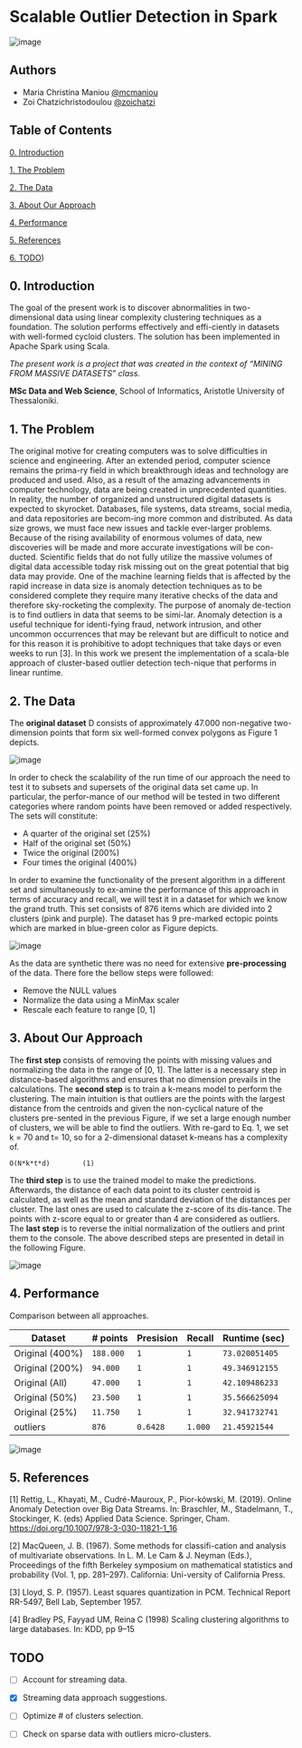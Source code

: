 # Scalable Outlier Detection in Spark

![image](https://user-images.githubusercontent.com/94535853/173430719-f8c3b4bc-b093-473a-b3ba-43b61f448eb3.png)

## Authors

- Maria Christina Maniou [@mcmaniou](https://github.com/mcmaniou)
- Zoi Chatzichristodoulou [@zoichatzi](https://github.com/zoichatzi)

## Table of Contents

[0. Introduction](https://github.com/zoichatzi/linearScalableOutlierDetect#0-introduction)

[1. The Problem](https://github.com/zoichatzi/linearScalableOutlierDetect#1-the-problem)

[2. The Data](https://github.com/zoichatzi/linearScalableOutlierDetect#2-the-data)

[3. About Our Approach](https://github.com/zoichatzi/linearScalableOutlierDetect#3-about-our-approach)

[4. Performance](https://github.com/zoichatzi/linearScalableOutlierDetect#4-performance)

[5. References](https://github.com/zoichatzi/linearScalableOutlierDetect#5-references)

[6. TODO](https://github.com/zoichatzi/linearScalableOutlierDetect/blob/main/README.md#todo))


## 0. Introduction

The goal of the present work is to discover abnormalities in two-dimensional data using linear complexity clustering techniques as a foundation. The solution performs effectively and effi-ciently in datasets with well-formed cycloid clusters. The solution has been implemented in Apache Spark using Scala.

*The present work is a project that was created in the context of “MINING FROM MASSIVE DATASETS” class.*

**MSc Data and Web Science**, School of Informatics, Aristotle University of Thessaloniki.



## 1. The Problem

The original motive for creating computers was to solve difficulties in science and engineering. After an extended period, computer science remains the prima-ry field in which breakthrough ideas and technology are produced and used. Also, as a result of the amazing advancements in computer technology, data are being created in unprecedented quantities. In reality, the number of organized and unstructured digital datasets is expected to skyrocket. Databases, file systems, data streams, social media, and data repositories are becom-ing more common and distributed.
As data size grows, we must face new issues and tackle ever-larger problems. Because of the rising availability of enormous volumes of data, new discoveries will be made and more accurate investigations will be con-ducted. Scientific fields that do not fully utilize the massive volumes of digital data accessible today risk missing out on the great potential that big data may provide. 
One of the machine learning fields that is affected by the rapid increase in data size is anomaly detection techniques as to be considered complete they require many iterative checks of the data and therefore sky-rocketing the complexity. The purpose of anomaly de-tection is to find outliers in data that seems to be simi-lar. Anomaly detection is a useful technique for identi-fying fraud, network intrusion, and other uncommon occurrences that may be relevant but are difficult to notice and for this reason it is prohibitive to adopt techniques that take days or even weeks to run [3]. 
In this work we present the implementation of a scala-ble approach of cluster-based outlier detection tech-nique that performs in linear runtime.

## 2. The Data

The **original dataset** D consists of approximately 47.000 non-negative two-dimension points that form six well-formed convex polygons as Figure 1 depicts.

![image](https://user-images.githubusercontent.com/94535853/173532966-edc95b0c-1e1f-426b-b456-d13f89a66362.png)

In order to check the scalability of the run time of our approach the need to test it to subsets and supersets of the original data set came up. In particular, the perfor-mance of our method will be tested in two different categories where random points have been removed or added respectively. The sets will constitute:
-	A quarter of the original set (25%)
-	Half of the original set (50%)
-	Twice the original (200%)
-	Four times the original (400%)

In order to examine the functionality of the present algorithm in a different set and simultaneously to ex-amine the performance of this approach in terms of accuracy and recall, we will test it in a dataset for which we know the grand truth. This set consists of 876 items which are divided into 2 clusters (pink and purple). The dataset has 9 pre-marked ectopic points which are marked in blue-green color as Figure depicts.

![image](https://user-images.githubusercontent.com/94535853/173533234-0a520aa9-5ede-4c68-b833-4f77a25e94d9.png)

As the data are synthetic there was no need for extensive **pre-processing** of the data. There fore the bellow steps were followed:
-	Remove the NULL values
-	Normalize the data using a MinMax scaler
-	Rescale each feature to range [0, 1]


## 3. About Our Approach

The **first step** consists of removing the points with missing values and normalizing the data in the range of [0, 1]. The latter is a necessary step in distance-based algorithms and ensures that no dimension prevails in the calculations.
The **second step** is to train a k-means model to perform the clustering. The main intuition is that outliers are the points with the largest distance from the centroids and given the non-cyclical nature of the clusters pre-sented in the previous Figure, if we set a large enough number of clusters, we will be able to find the outliers. With re-gard to Eq. 1, we set k = 70 and t= 10, so for a 2-dimensional dataset k-means has a complexity of.

`O(N*k*t*d)        (1)`

The **third step** is to use the trained model to make the predictions. Afterwards, the distance of each data point to its cluster centroid is calculated, as well as the mean and standard deviation of the distances per cluster. The last ones are used to calculate the z-score of its dis-tance. The points with z-score equal to or greater than 4 are considered as outliers. The **last step** is to reverse the initial normalization of the outliers and print them to the console. The above described steps are presented in detail in the following Figure.

![image](https://user-images.githubusercontent.com/94535853/173533701-b103f1c6-41b4-46ab-a429-381b9c9d0050.png)


## 4. Performance

Comparison between all approaches.

| Dataset	                | # points | Presision     | Recall        | Runtime (sec) |
| ----------------------- | -------- |---------------|---------------|-------------- |
| Original (400%)         | `188.000`| `1`           | `1`           |`73.020051405` |
| Original (200%)         | `94.000` | `1`           | `1`           |`49.346912155` |
| Original (All)          | `47.000` | `1`           | `1`           |`42.109486233` |
| Original (50%)          | `23.500` | `1`           | `1`           |`35.566625094` |
| Original (25%)          | `11.750` | `1`           | `1`           |`32.941732741` |
| outliers                | `876`    | `0.6428`      | `1.000`       |`21.45921544`  |


![image](https://user-images.githubusercontent.com/94535853/173534364-7bbf3bec-b7ab-41d9-bd6e-b355731bbb09.png)


## 5. References

[1] Rettig, L., Khayati, M., Cudré-Mauroux, P., Pior-kówski, M. (2019). Online Anomaly Detection over Big Data Streams. In: Braschler, M., Stadelmann, T., Stockinger, K. (eds) Applied Data Science. Springer, Cham. https://doi.org/10.1007/978-3-030-11821-1_16

[2] MacQueen, J. B. (1967). Some methods for classifi-cation and analysis of multivariate observations. In L. M. Le Cam & J. Neyman (Eds.), Proceedings of the fifth Berkeley symposium on mathematical statistics and probability (Vol. 1, pp. 281–297). California: Uni-versity of California Press.

[3] Lloyd, S. P. (1957). Least squares quantization in PCM. Technical Report RR-5497, Bell Lab, September 1957.

[4] Bradley PS, Fayyad UM, Reina C (1998) Scaling clustering algorithms to large databases. In: KDD, pp 9–15

## TODO
- [ ] Account for streaming data.
- [x] Streaming data approach suggestions.
- [ ] Optimize # of clusters selection.
- [ ] Check on sparse data with outliers micro-clusters.


